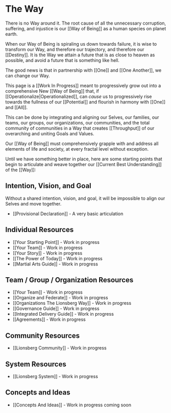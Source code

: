 # The Way 

There is no Way around it. The root cause of all the unnecessary corruption, suffering, and injustice is our [[Way of Being]] as a human species on planet earth. 

When our Way of Being is spiraling us down towards failure, it is wise to transform our Way, and therefore our trajectory, and therefore our [[Destiny]]. It is the Way we attain a future that is as close to heaven as possible, and avoid a future that is something like hell. 

The good news is that in partnership with [[One]] and [[One Another]], we can change our Way. 

This page is a [[Work In Progress]] meant to progressively grow out into a comprehensive New [[Way of Being]] that, if [[Operationalize|Operationalized]], can _cause_ us to progressively rise towards the fullness of our [[Potential]] and flourish in harmony with [[One]] and [[All]]. 

This can be done by integrating and aligning our Selves, our families, our teams, our groups, our organizations, our communities, and the total community of communities in a Way that creates [[Throughput]] of our overarching and uniting Goals and Values. 

Our [[Way of Being]] must comprehensively grapple with and address all elements of life and society, at every fractal level without exception. 

Until we have something better in place, here are some starting points that begin to articulate and weave together our [[Current Best Understanding]] of the [[Way]]: 

## Intention, Vision, and Goal
Without a shared intention, vision, and goal, it will be impossible to align our Selves and move together.  

- [[Provisional Declaration]]  - A very basic articulation 

## Individual Resources
- [[Your Starting Point]] - Work in progress  
- [[Your Team]] - Work in progress  
- [[Your Story]] - Work in progress  
- [[The Power of Today]]  - Work in progress  
- [[Martial Arts Guide]] - Work in progress  

## Team / Group / Organization Resources
- [[Your Team]] - Work in progress  
- [[Organize and Federate]] - Work in progress  
- [[Organizations The Lionsberg Way]] - Work in progress  
- [[Governance Guide]] - Work in progress 
- [[Integrated Delivery Guide]] - Work in progress  
- [[Agreements]] - Work in progress  

## Community Resources
- [[Lionsberg Community]] - Work in progress

## System Resources
- [[Lionsberg System]] - Work in progress

## Concepts and Ideas
- [[Concepts And Ideas]] - Work in progress coming soon

